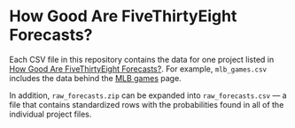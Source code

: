 # How Good Are FiveThirtyEight Forecasts?

Each CSV file in this repository contains the data for one project listed in [How Good Are FiveThirtyEight Forecasts?](https://projects.fivethirtyeight.com/checking-our-work/). For example, `mlb_games.csv` includes the data behind the [MLB games](https://projects.fivethirtyeight.com/checking-our-work/mlb-games/) page.

In addition, `raw_forecasts.zip` can be expanded into `raw_forecasts.csv` — a file that contains standardized rows with the probabilities found in all of the individual project files.
